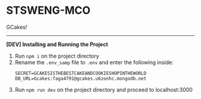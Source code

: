 # STSWENG-MCO
GCakes!

---

**[DEV] Installing and Running the Project**
1. Run `npm i` on the project directory
2. Rename the `.env_samp` file to `.env` and enter the following inside:
    ```
    SECRET=GCAKESISTHEBESTCAKEANDCOOKIESHOPINTHEWORLD
    DB_URL=Gcakes:faga4791@gcakes.u6zonhc.mongodb.net
    ```
3. Run `npm run dev` on the project directory and proceed to localhost:3000